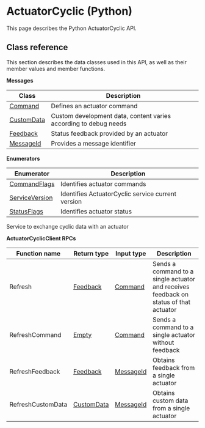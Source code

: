 # ActuatorCyclic \(Python\)

This page describes the Python ActuatorCyclic API.

## Class reference

This section describes the data classes used in this API, as well as their member values and member functions.

 **Messages** 

|Class|Description|
|-----|-----------|
|[Command](../messages/ActuatorCyclic/Command.md#)|Defines an actuator command|
|[CustomData](../messages/ActuatorCyclic/CustomData.md#)|Custom development data, content varies according to debug needs|
|[Feedback](../messages/ActuatorCyclic/Feedback.md#)|Status feedback provided by an actuator|
|[MessageId](../messages/ActuatorCyclic/MessageId.md#)|Provides a message identifier|

 **Enumerators** 

|Enumerator|Description|
|----------|-----------|
|[CommandFlags](../enums/ActuatorCyclic/CommandFlags.md#)|Identifies actuator commands|
|[ServiceVersion](../enums/ActuatorCyclic/ServiceVersion.md#)|Identifies ActuatorCyclic service current version|
|[StatusFlags](../enums/ActuatorCyclic/StatusFlags.md#)|Identifies actuator status|

Service to exchange cyclic data with an actuator

 **ActuatorCyclicClient RPCs** 

|Function name|Return type|Input type|Description|
|-------------|-----------|----------|-----------|
|Refresh|[Feedback](../messages/ActuatorCyclic/Feedback.md#)|[Command](../messages/ActuatorCyclic/Command.md#)|Sends a command to a single actuator and receives feedback on status of that actuator|
|RefreshCommand|[Empty](../messages/Common/Empty.md#)|[Command](../messages/ActuatorCyclic/Command.md#)|Sends a command to a single actuator without feedback|
|RefreshFeedback|[Feedback](../messages/ActuatorCyclic/Feedback.md#)|[MessageId](../messages/ActuatorCyclic/MessageId.md#)|Obtains feedback from a single actuator|
|RefreshCustomData|[CustomData](../messages/ActuatorCyclic/CustomData.md#)|[MessageId](../messages/ActuatorCyclic/MessageId.md#)|Obtains custom data from a single actuator|

